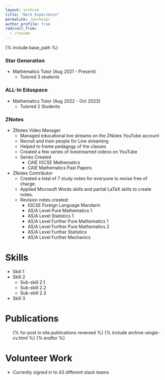 ```yaml
---
layout: archive
title: "Work Experience"
permalink: /workexp/
author_profile: true
redirect_from:
  - /resume
---
```


{% include base_path %}

### Star Generation 
* Mathematics Tutor (Aug 2021 - Present)
  * Tutored 3 students

### ALL-In Eduspace
* Mathematics Tutor (Aug 2022 - Oct 2023)
  * Tutored 2 Students

### ZNotes
* ZNotes Video Manager
  * Managed educational live streams on the ZNotes YouTube account
  * Recruit and train people for Live streaming
  * Helped to frame pedagogy of the classes
  * Created a few series of livestreamed videos on YouTube
  * Series Created
    * CAIE IGCSE Mathematics
    * CAIE Mathematics Past Papers
* ZNotes Contributor
  * Created a total of 7 study notes for everyone to revise free of charge.
  * Applied Microsoft Words skills and partial LaTeX skills to create notes.
  * Revision notes created:
    * IGCSE Foreign Language Mandarin
    * AS/A Level Pure Mathematics 1
    * AS/A Level Statistics 1
    * AS/A Level Further Pure Mathematics 1
    * AS/A Level Further Pure Mathematics 2
    * AS/A Level Further Statistics
    * AS/A Level Further Mechanics


Skills
======
* Skill 1
* Skill 2
  * Sub-skill 2.1
  * Sub-skill 2.2
  * Sub-skill 2.3
* Skill 3

Publications
======
  <ul>{% for post in site.publications reversed %}
    {% include archive-single-cv.html %}
  {% endfor %}</ul>

Volunteer Work
======
* Currently signed in to 43 different slack teams
